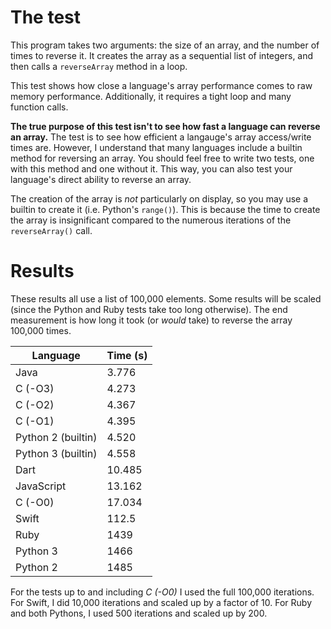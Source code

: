 # The test

This program takes two arguments: the size of an array, and the number of times to reverse it. It creates the array as a sequential list of integers, and then calls a `reverseArray` method in a loop.

This test shows how close a language's array performance comes to raw memory performance. Additionally, it requires a tight loop and many function calls.

**The true purpose of this test isn't to see how fast a language can reverse an array.** The test is to see how efficient a langauge's array access/write times are. However, I understand that many languages include a builtin method for reversing an array. You should feel free to write two tests, one with this method and one without it. This way, you can also test your language's direct ability to reverse an array.

The creation of the array is *not* particularly on display, so you may use a builtin to create it (i.e. Python's `range()`). This is because the time to create the array is insignificant compared to the numerous iterations of the `reverseArray()` call.

# Results

These results all use a list of 100,000 elements. Some results will be scaled (since the Python and Ruby tests take too long otherwise). The end measurement is how long it took (or *would* take) to reverse the array 100,000 times.

| Language          | Time (s) |
|-------------------|----------|
|Java               |3.776     |
|C (-O3)            |4.273     |
|C (-O2)            |4.367     |
|C (-O1)            |4.395     |
|Python 2 (builtin) |4.520     |
|Python 3 (builtin) |4.558     |
|Dart               |10.485    |
|JavaScript         |13.162    |
|C (-O0)            |17.034    |
|Swift              |112.5     |
|Ruby               |1439      |
|Python 3           |1466      |
|Python 2           |1485      |

For the tests up to and including *C (-O0)* I used the full 100,000 iterations. For Swift, I did 10,000 iterations and scaled up by a factor of 10. For Ruby and both Pythons, I used 500 iterations and scaled up by 200.

